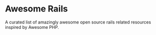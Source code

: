 # Awesome Rails
A curated list of amazingly awesome open source rails related resources inspired by Awesome PHP.


